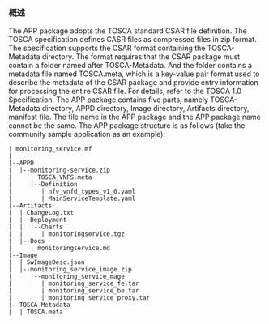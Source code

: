 ### 概述
  The APP package adopts the TOSCA standard CSAR file definition. The TOSCA specification defines CASR files as compressed files in zip format. The specification supports the CSAR format containing the TOSCA-Metadata directory. The format requires that the CSAR package must contain a folder named after TOSCA-Metadata.
And the folder contains a metadata file named TOSCA.meta, which is a key-value pair format used to describe the metadata of the CSAR package and provide entry information for processing the entire CSAR file. For details, refer to the TOSCA 1.0 Specification.
The APP package contains five parts, namely TOSCA-Metadata directory, APPD directory, Image directory, Artifacts directory, manifest file.
The file name in the APP package and the APP package name cannot be the same.
The APP package structure is as follows (take the community sample application as an example):

    | monitoring_service.mf
    |
    |--APPD
    |  |--monitoring-service.zip
    |     | TOSCA_VNFS.meta
    |     |--Definition
    |        | nfv_vnfd_types_v1_0.yaml
    |        | MainServiceTemplate.yaml
    |--Artifacts
    |  | ChangeLog.txt
    |  |--Deployment
    |  |  |--Charts
    |  |     | monitoringservice.tgz
    |  |--Docs
    |     | monitoringservice.md
    |--Image
    |  | SwImageDesc.json
    |  |--monitoring_service_image.zip
    |     |--monitoring_service_mage
    |        | monitoring_service_fe.tar
    |        | monitoring_service_be.tar
    |        | monitoring_service_proxy.tar
    |--TOSCA-Metadata
    |  | TOSCA.meta


